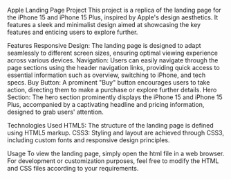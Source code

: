 Apple Landing Page Project
This project is a replica of the landing page for the iPhone 15 and iPhone 15 Plus, inspired by Apple's design aesthetics. It features a sleek and minimalist design aimed at showcasing the key features and enticing users to explore further.

Features
Responsive Design: The landing page is designed to adapt seamlessly to different screen sizes, ensuring optimal viewing experience across various devices.
Navigation: Users can easily navigate through the page sections using the header navigation links, providing quick access to essential information such as overview, switching to iPhone, and tech specs.
Buy Button: A prominent "Buy" button encourages users to take action, directing them to make a purchase or explore further details.
Hero Section: The hero section prominently displays the iPhone 15 and iPhone 15 Plus, accompanied by a captivating headline and pricing information, designed to grab users' attention.

Technologies Used
HTML5: The structure of the landing page is defined using HTML5 markup.
CSS3: Styling and layout are achieved through CSS3, including custom fonts and responsive design principles.

Usage
To view the landing page, simply open the html file in a web browser. For development or customization purposes, feel free to modify the HTML and CSS files according to your requirements.


